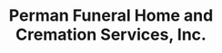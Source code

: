 ---
title: "Perman Funeral Home and Cremation Services, Inc."
url: /pittsburgh/perman-funeral-home-and-cremation-services-inc/
shop: funeral directors
---
